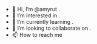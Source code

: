 - 👋 Hi, I’m @amyrut .
- 👀 I’m interested in .
- 🌱 I’m currently learning .
- 💞️ I’m looking to collaborate on .
- 📫 How to reach me 

<!---
amyrut/amyrut is a ✨ special ✨ repository because its `README.md` (this file) appears on your GitHub profile.
You can click the Preview link to take a look at your changes.
--->
